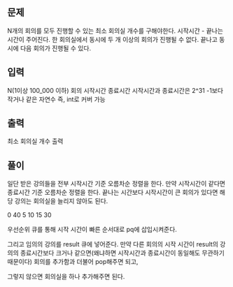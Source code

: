 ## 문제

N개의 회의를 모두 진행할 수 있는 최소 회의실 개수를 구해야한다.
시작시간 - 끝나는 시간이 주어진다.
한 회의실에서 동시에 두 개 이상의 회의가 진행될 수 없다.
끝나고 동시에 다음 회의가 진행될 수 있다.

## 입력
N(1이상 100_000 이하)
회의 시작시간 종료시간
시작시간과 종료시간은 2^31 -1보다 작거나 같은 자연수
즉, int로 커버 가능

## 출력
최소 회의실 개수 출력

## 풀이

일단 받은 강의들을 전부 시작시간 기준 오름차순 정렬을 한다.
만약 시작시간이 같다면 종료시간 기준 오름차순 정렬을 한다.
끝나는 시간보다 시작시간이 큰 회의가 있다면 해당 강의는 회의실을 늘리지 않아도 된다.

0 40
5 10
15 30

우선순위 큐를 통해 시작 시간이 빠른 순서대로 pq에 삽입시켜준다. 

그리고 임의의 강의를 result 큐에 넣어준다. 만약 다른 회의의 시작 시간이 result의 강의의 종료시간보다 크거나 같으면(왜냐하면 시작시간과 종료시간이 동일해도 무관하기 때문이다) 회의를 추가함과 더불어 pop해주면 되고,

그렇지 않으면 회의실을 하나 추가해주면 된다.